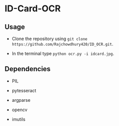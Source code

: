 # ID-Card-OCR 

## Usage

* Clone the repository using `git clone https://github.com/Rajchowdhury420/ID_OCR.git`.

* In the terminal type `python ocr.py -i idcard.jpg`.

## Dependencies


* PIL

* pytesseract

* argparse

* opencv

* imutils
